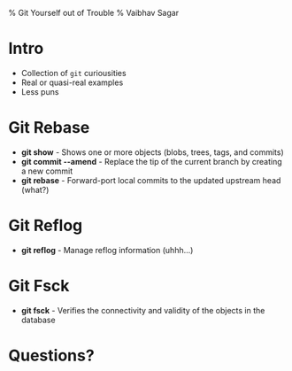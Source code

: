 % Git Yourself out of Trouble
% Vaibhav Sagar

# Intro

- Collection of `git` curiousities
- Real or quasi-real examples
- Less puns

# Git Rebase

- **git show** - Shows one or more objects (blobs, trees, tags, and commits)
- **git commit --amend** - Replace the tip of the current branch by creating a new commit
- **git rebase** - Forward-port local commits to the updated upstream head (what?)

# Git Reflog

- **git reflog** - Manage reflog information (uhhh...)

# Git Fsck

- **git fsck** - Verifies the connectivity and validity of the objects in the database

# Questions?
